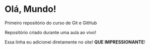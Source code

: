 # Olá, Mundo!
 Primeiro repositório do curso de Git e GitHub

Repositório criado durante uma aula ao vivo!

Essa linha eu adicionei diretamente no site! **QUE IMPRESSIONANTE**!

